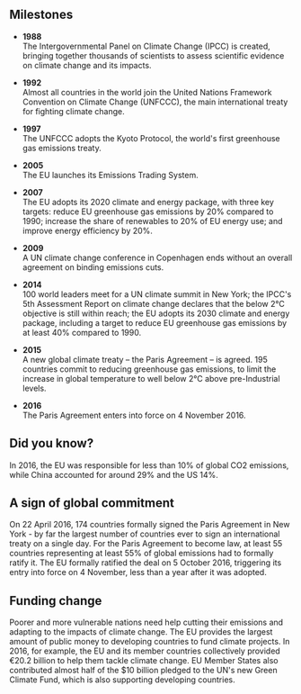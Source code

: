 ## Milestones

- **1988**  
  The Intergovernmental Panel on Climate Change (IPCC) is created, bringing together thousands of scientists to assess scientific evidence on climate change and its impacts.

- **1992**  
  Almost all countries in the world join the United Nations Framework Convention on Climate Change (UNFCCC), the main international treaty for fighting climate change.

- **1997**  
  The UNFCCC adopts the Kyoto Protocol, the world's first greenhouse gas emissions treaty.

- **2005**  
  The EU launches its Emissions Trading System.

- **2007**  
  The EU adopts its 2020 climate and energy package, with three key targets: reduce EU greenhouse gas emissions by 20% compared to 1990; increase the share of renewables to 20% of EU energy use; and improve energy efficiency by 20%.

- **2009**  
  A UN climate change conference in Copenhagen ends without an overall agreement on binding emissions cuts.

- **2014**  
  100 world leaders meet for a UN climate summit in New York; the IPCC's 5th Assessment Report on climate change declares that the below 2°C objective is still within reach; the EU adopts its 2030 climate and energy package, including a target to reduce EU greenhouse gas emissions by at least 40% compared to 1990.

- **2015**  
  A new global climate treaty – the Paris Agreement – is agreed. 195 countries commit to reducing greenhouse gas emissions, to limit the increase in global temperature to well below 2°C above pre-Industrial levels.

- **2016**  
  The Paris Agreement enters into force on 4 November 2016.

## Did you know?  
In 2016, the EU was responsible for less than 10% of global CO2 emissions, while China accounted for around 29% and the US 14%.

## A sign of global commitment  
On 22 April 2016, 174 countries formally signed the Paris Agreement in New York - by far the largest number of countries ever to sign an international treaty on a single day. For the Paris Agreement to become law, at least 55 countries representing at least 55% of global emissions had to formally ratify it. The EU formally ratified the deal on 5 October 2016, triggering its entry into force on 4 November, less than a year after it was adopted.

## Funding change  
Poorer and more vulnerable nations need help cutting their emissions and adapting to the impacts of climate change. The EU provides the largest amount of public money to developing countries to fund climate projects. In 2016, for example, the EU and its member countries collectively provided €20.2 billion to help them tackle climate change. EU Member States also contributed almost half of the $10 billion pledged to the UN's new Green Climate Fund, which is also supporting developing countries.